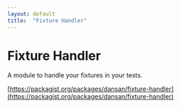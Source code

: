 ```yaml
---
layout: default
title:  "Fixture Handler"
---
```


# Fixture Handler

A module to handle your fixtures in your tests.

[https://packagist.org/packages/dansan/fixture-handler](https://packagist.org/packages/dansan/fixture-handler)